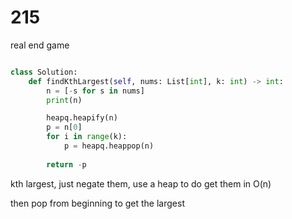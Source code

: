# 215 

real end game

```py

class Solution:
    def findKthLargest(self, nums: List[int], k: int) -> int:
        n = [-s for s in nums]
        print(n)

        heapq.heapify(n)
        p = n[0]
        for i in range(k):
            p = heapq.heappop(n)
        
        return -p

```

kth largest, just negate them, use a heap to do get them in O(n)

then pop from beginning to get the largest